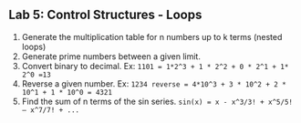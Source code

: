 ## Lab 5: Control Structures - Loops
1. Generate the multiplication table for n numbers up to k terms (nested loops)
2. Generate prime numbers between a given limit.
3. Convert binary to decimal. Ex: `1101 = 1*2^3 + 1 * 2^2 + 0 * 2^1 + 1* 2^0 =13`
4. Reverse a given number. Ex: `1234 reverse = 4*10^3 + 3 * 10^2 + 2 * 10^1 + 1 * 10^0 = 4321`
5. Find the sum of n terms of the sin series. `sin(x) = x - x^3/3! + x^5/5! – x^7/7! + ...`